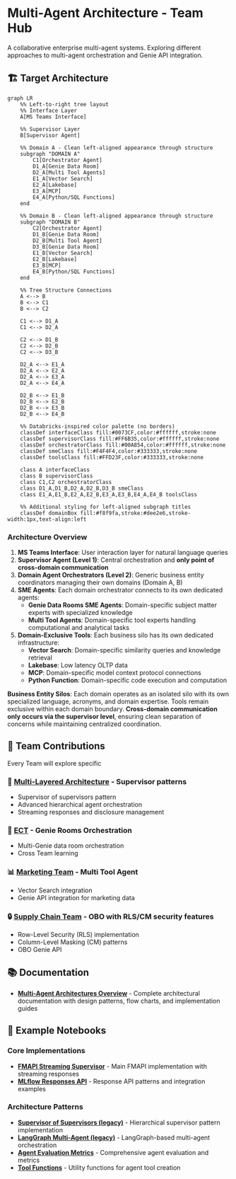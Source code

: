 # Multi-Agent Architecture - Team Hub

A collaborative enterprise multi-agent systems. Exploring different approaches to multi-agent orchestration and Genie API integration.

## 🏗️ Target Architecture

```mermaid
graph LR
    %% Left-to-right tree layout
    %% Interface Layer
    A[MS Teams Interface]

    %% Supervisor Layer
    B[Supervisor Agent]

    %% Domain A - Clean left-aligned appearance through structure
    subgraph "DOMAIN A"
        C1[Orchestrator Agent]
        D1_A[Genie Data Room]
        D2_A[Multi Tool Agents]
        E1_A[Vector Search]
        E2_A[Lakebase]
        E3_A[MCP]
        E4_A[Python/SQL Functions]
    end

    %% Domain B - Clean left-aligned appearance through structure
    subgraph "DOMAIN B"
        C2[Orchestrator Agent]
        D1_B[Genie Data Room]
        D2_B[Multi Tool Agent]
        D3_B[Genie Data Room]
        E1_B[Vector Search]
        E2_B[Lakebase]
        E3_B[MCP]
        E4_B[Python/SQL Functions]
    end

    %% Tree Structure Connections
    A <--> B
    B <--> C1
    B <--> C2

    C1 <--> D1_A
    C1 <--> D2_A

    C2 <--> D1_B
    C2 <--> D2_B
    C2 <--> D3_B

    D2_A <--> E1_A
    D2_A <--> E2_A
    D2_A <--> E3_A
    D2_A <--> E4_A

    D2_B <--> E1_B
    D2_B <--> E2_B
    D2_B <--> E3_B
    D2_B <--> E4_B

    %% Databricks-inspired color palette (no borders)
    classDef interfaceClass fill:#0073CF,color:#ffffff,stroke:none
    classDef supervisorClass fill:#FF6B35,color:#ffffff,stroke:none
    classDef orchestratorClass fill:#00A854,color:#ffffff,stroke:none
    classDef smeClass fill:#F4F4F4,color:#333333,stroke:none
    classDef toolsClass fill:#FFD23F,color:#333333,stroke:none

    class A interfaceClass
    class B supervisorClass
    class C1,C2 orchestratorClass
    class D1_A,D1_B,D2_A,D2_B,D3_B smeClass
    class E1_A,E1_B,E2_A,E2_B,E3_A,E3_B,E4_A,E4_B toolsClass

    %% Additional styling for left-aligned subgraph titles
    classDef domainBox fill:#f8f9fa,stroke:#dee2e6,stroke-width:1px,text-align:left
```

### Architecture Overview

1. **MS Teams Interface**: User interaction layer for natural language queries
2. **Supervisor Agent (Level 1)**: Central orchestration and **only point of cross-domain communication**
3. **Domain Agent Orchestrators (Level 2)**: Generic business entity coordinators managing their own domains (Domain A, B)
4. **SME Agents**: Each domain orchestrator connects to its own dedicated agents:
   - **Genie Data Rooms SME Agents**: Domain-specific subject matter experts with specialized knowledge
   - **Multi Tool Agents**: Domain-specific tool experts handling computational and analytical tasks
5. **Domain-Exclusive Tools**: Each business silo has its own dedicated infrastructure:
   - **Vector Search**: Domain-specific similarity queries and knowledge retrieval
   - **Lakebase**: Low latency OLTP data
   - **MCP**: Domain-specific model context protocol connections
   - **Python Function**: Domain-specific code execution and computation

**Business Entity Silos**: Each domain operates as an isolated silo with its own specialized language, acronyms, and domain expertise. Tools remain exclusive within each domain boundary. **Cross-domain communication only occurs via the supervisor level**, ensuring clean separation of concerns while maintaining centralized coordination.

## 🎯 Team Contributions
Every Team will explore specific 

### 🚀 **[Multi-Layered Architecture](teams/multi-layered-architecture/README.md)**  - Supervisor patterns
- Supervisor of supervisors pattern
- Advanced hierarchical agent orchestration
- Streaming responses and disclosure management

### 🔗 **[ECT](teams/ect/README.md)** - Genie Rooms Orchestration
- Multi-Genie data room orchestration
- Cross Team learning

### 📊 **[Marketing Team](teams/marketing/README.md)** - Multi Tool Agent
- Vector Search integration
- Genie API integration for marketing data


### 🔒 **[Supply Chain Team](teams/supply-chain/README.md)** - OBO with RLS/CM security features
- Row-Level Security (RLS) implementation
- Column-Level Masking (CM) patterns
- OBO Genie API


## 📚 Documentation

- **[Multi-Agent Architectures Overview](docs/MultiAgentArchitectures.md)** - Complete architectural documentation with design patterns, flow charts, and implementation guides

## 📓 Example Notebooks

### Core Implementations
- **[FMAPI Streaming Supervisor](notebooks/06-supervisor-streaming-disclosure.py)** - Main FMAPI implementation with streaming responses
- **[MLflow Responses API](notebooks/MLFlow_Responses_API/)** - Response API patterns and integration examples

### Architecture Patterns
- **[Supervisor of Supervisors (legacy)](notebooks/05-supervisor-of-supervisors.py)** - Hierarchical supervisor pattern implementation
- **[LangGraph Multi-Agent (legacy)](notebooks/03-langgraph-multiagent-genie-pat.py)** - LangGraph-based multi-agent orchestration
- **[Agent Evaluation Metrics](notebooks/04-agent-evaluation-metrics-review-app.py)** - Comprehensive agent evaluation and metrics
- **[Tool Functions](notebooks/02-create-tool-functions.py)** - Utility functions for agent tool creation


